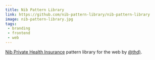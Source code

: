 ```yaml
---
title: Nib Pattern Library
link: https://github.com/nib-pattern-library/nib-pattern-library
image: nib-pattern-library.jpg
tags:
 - branding
 - frontend
 - web
---
```


[Nib Private Health Insurance](https://www.nib.com.au/) pattern library for the web by [@thd)](https://github.com/thd).

